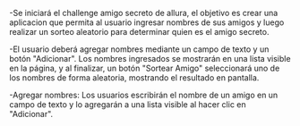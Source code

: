 -Se iniciará el challenge amigo secreto de allura, el objetivo es crear una aplicacion que permita al usuario 
ingresar nombres de sus amigos y luego realizar un sorteo aleatorio para determinar quien es el amigo secreto.

-El usuario deberá agregar nombres mediante un campo de texto y un botón "Adicionar". Los nombres ingresados se mostrarán 
en una lista visible en la página, y al finalizar, un botón "Sortear Amigo" seleccionará uno de los nombres de forma aleatoria, 
mostrando el resultado en pantalla.

-Agregar nombres: Los usuarios escribirán el nombre de un amigo en un campo de texto y lo agregarán a una lista visible al hacer clic en "Adicionar".
